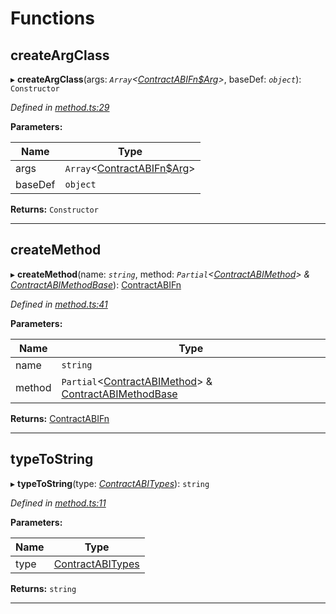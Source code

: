 

# Functions

<a id="createargclass"></a>

##  createArgClass

▸ **createArgClass**(args: *`Array`<[ContractABIFn$Arg](../interfaces/_types_.contractabifn_arg.md)>*, baseDef: *`object`*): `Constructor`

*Defined in [method.ts:29](https://github.com/polkadot-js/api/blob/0d12b08/packages/api-contract/src/method.ts#L29)*

**Parameters:**

| Name | Type |
| ------ | ------ |
| args | `Array`<[ContractABIFn$Arg](../interfaces/_types_.contractabifn_arg.md)> |
| baseDef | `object` |

**Returns:** `Constructor`

___
<a id="createmethod"></a>

##  createMethod

▸ **createMethod**(name: *`string`*, method: *`Partial`<[ContractABIMethod](_types_.md#contractabimethod)> & [ContractABIMethodBase](_types_.md#contractabimethodbase)*): [ContractABIFn](../interfaces/_types_.contractabifn.md)

*Defined in [method.ts:41](https://github.com/polkadot-js/api/blob/0d12b08/packages/api-contract/src/method.ts#L41)*

**Parameters:**

| Name | Type |
| ------ | ------ |
| name | `string` |
| method | `Partial`<[ContractABIMethod](_types_.md#contractabimethod)> & [ContractABIMethodBase](_types_.md#contractabimethodbase) |

**Returns:** [ContractABIFn](../interfaces/_types_.contractabifn.md)

___
<a id="typetostring"></a>

##  typeToString

▸ **typeToString**(type: *[ContractABITypes](_types_.md#contractabitypes)*): `string`

*Defined in [method.ts:11](https://github.com/polkadot-js/api/blob/0d12b08/packages/api-contract/src/method.ts#L11)*

**Parameters:**

| Name | Type |
| ------ | ------ |
| type | [ContractABITypes](_types_.md#contractabitypes) |

**Returns:** `string`

___

